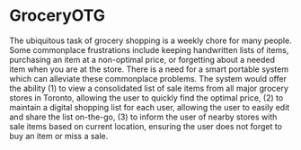 GroceryOTG
==========
The ubiquitous task of grocery shopping is a weekly chore for many people. Some commonplace frustrations include keeping handwritten lists of items, purchasing an item at a non-optimal price, or forgetting about a needed item when you are at the store. There is a need for a smart portable system which can alleviate these commonplace problems. The system would offer the ability (1) to view a consolidated list of sale items from all major grocery stores in Toronto, allowing the user to quickly find the optimal price, (2) to maintain a digital shopping list for each user, allowing the user to easily edit and share the list on-the-go, (3) to inform the user of nearby stores with sale items based on current location, ensuring the user does not forget to buy an item or miss a sale.
